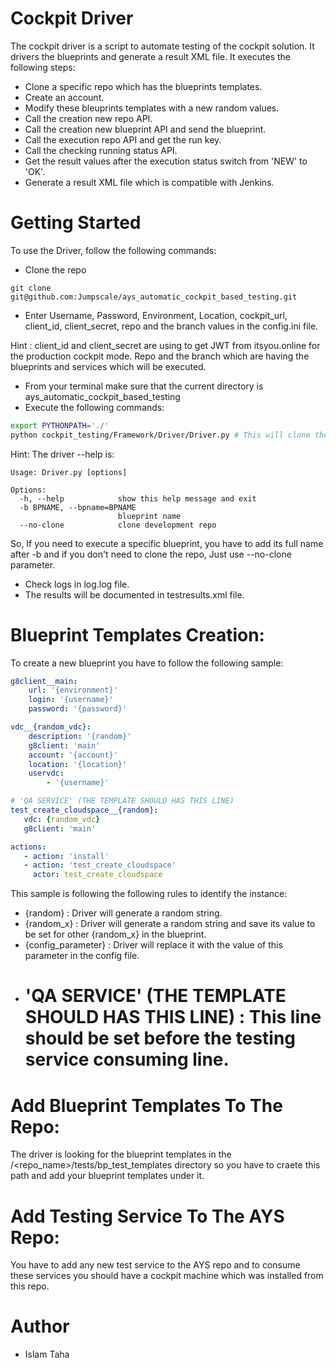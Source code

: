 # Cockpit Driver
The cockpit driver is a script to automate testing of the cockpit solution. It drivers the blueprints and generate a result XML file. It executes the following steps:
* Clone a specific repo which has the blueprints templates.
* Create an account.
* Modify these bleuprints templates with a new random values.
* Call the creation new repo API.
* Call the creation new blueprint API and send the blueprint.
* Call the execution repo API and get the run key.
* Call the checking running status API.
* Get the result values after the execution status switch from 'NEW' to 'OK'.
* Generate a result XML file which is compatible with Jenkins.


# Getting Started
To use the Driver, follow the following commands:
* Clone the repo
```
git clone git@github.com:Jumpscale/ays_automatic_cockpit_based_testing.git
```
* Enter Username, Password, Environment, Location, cockpit_url, client_id, client_secret, repo and the branch values in the config.ini file.

 Hint : client_id and client_secret are using to get JWT from itsyou.online for the production cockpit mode. Repo and the branch which are having the blueprints and services which will be executed.

* From your terminal make sure that the current directory is ays_automatic_cockpit_based_testing
* Execute the following commands:
```bash
export PYTHONPATH='./'
python cockpit_testing/Framework/Driver/Driver.py # This will clone the repo and execute all the blueprints.
```
Hint: The driver --help is:
```
Usage: Driver.py [options]

Options:
  -h, --help            show this help message and exit
  -b BPNAME, --bpname=BPNAME
                        blueprint name
  --no-clone            clone development repo

```
So, If you need to execute a specific blueprint, you have to add its full name after -b and if you don't need to clone the repo, Just use --no-clone parameter.

* Check logs in log.log file.
* The results will be documented in testresults.xml file.

# Blueprint Templates Creation:
To create a new blueprint you have to follow the following sample:

```yaml
g8client__main:
    url: '{environment}'
    login: '{username}'
    password: '{password}'

vdc__{random_vdc}:
    description: '{random}'
    g8client: 'main'
    account: '{account}'
    location: '{location}'
    uservdc:
        - '{username}'

# 'QA SERVICE' (THE TEMPLATE SHOULD HAS THIS LINE)
test_create_cloudspace__{random}:
   vdc: {random_vdc}
   g8client: 'main'

actions:
   - action: 'install'
   - action: 'test_create_cloudspace'
     actor: test_create_cloudspace
```

This sample is following the following rules to identify the instance:
  * {random} : Driver will generate a random string.
  * {random_x} :  Driver will generate a random string and save its value to be set for other {random_x} in the blueprint.
  * {config_parameter} : Driver will replace it with the value of this parameter in the config file.
  * # 'QA SERVICE' (THE TEMPLATE SHOULD HAS THIS LINE) : This line should be set before the testing service consuming line.

# Add Blueprint Templates To The Repo:
  The driver is looking for the blueprint templates in the /<repo_name>/tests/bp_test_templates directory so you have to craete this path and add your blueprint templates under it.

# Add Testing Service To The AYS Repo:
  You have to add any new test service to the AYS repo and to consume these services you should have a cockpit machine which was installed from this repo.

# Author
* Islam Taha
